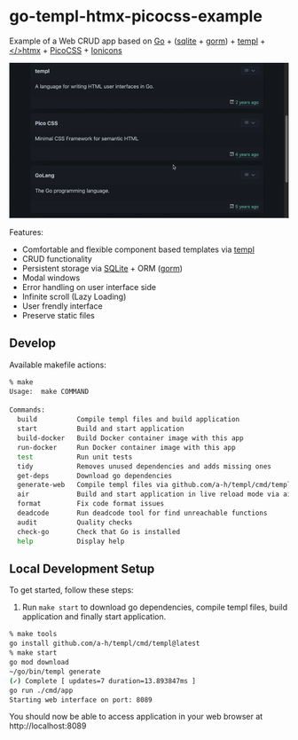 # go-templ-htmx-picocss-example

Example of a Web CRUD app based on [Go](https://github.com/golang/go) + ([sqlite](https://gitlab.com/cznic/sqlite) + [gorm](https://github.com/go-gorm/gorm)) + [templ](https://github.com/a-h/templ) + [</>htmx](https://github.com/bigskysoftware/htmx) + [PicoCSS](https://github.com/picocss/pico) + [Ionicons](https://github.com/ionic-team/ionicons)


![demo](demo.gif)

Features:
- Comfortable and flexible component based templates via [templ](https://github.com/a-h/templ)
- CRUD functionality
- Persistent storage via [SQLite](https://gitlab.com/cznic/sqlite) + ORM ([gorm](https://github.com/go-gorm/gorm))
- Modal windows
- Error handling on user interface side
- Infinite scroll (Lazy Loading)
- User frendly interface
- Preserve static files

## Develop

Available makefile actions:
```sh
% make
Usage:  make COMMAND

Commands:
  build          Compile templ files and build application
  start          Build and start application
  build-docker   Build Docker container image with this app
  run-docker     Run Docker container image with this app
  test           Run unit tests
  tidy           Removes unused dependencies and adds missing ones
  get-deps       Download go dependencies
  generate-web   Compile templ files via github.com/a-h/templ/cmd/templ
  air            Build and start application in live reload mode via air
  format         Fix code format issues
  deadcode       Run deadcode tool for find unreachable functions
  audit          Quality checks
  check-go       Check that Go is installed
  help           Display help
```

## Local Development Setup

To get started, follow these steps:

1) Run `make start` to download go dependencies, compile templ files, build application and finally start application.
```sh
% make tools
go install github.com/a-h/templ/cmd/templ@latest
% make start
go mod download
~/go/bin/templ generate
(✓) Complete [ updates=7 duration=13.893847ms ]
go run ./cmd/app
Starting web interface on port: 8089
```

You should now be able to access application in your web browser at http://localhost:8089
